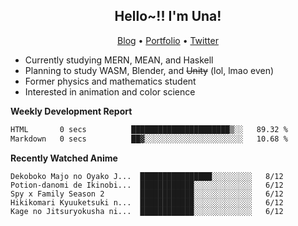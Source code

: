<h2 align="center">
  Hello~!! I'm Una!
</h2>

<p align="center">
  <a href="https://anarchy.website/">Blog</a> &bull;
  <a href="https://una-ada.github.io/">Portfolio</a> &bull;
  <a href="https://twitter.com/xn__z7x">Twitter</a>
</p>

- Currently studying MERN, MEAN, and Haskell
- Planning to study WASM, Blender, and ~~Unity~~ (lol, lmao even)
- Former physics and mathematics student
- Interested in animation and color science

**Weekly Development Report**

<!--START_SECTION:waka-->

```txt
HTML       0 secs          ██████████████████████▒░░   89.32 %
Markdown   0 secs          ██▓░░░░░░░░░░░░░░░░░░░░░░   10.68 %
```

<!--END_SECTION:waka-->

**Recently Watched Anime**

<!-- RECENT-ANIME:START -->

    Dekoboko Majo no Oyako J...  ████████████████░░░░░░░░░   8/12
    Potion-danomi de Ikinobi...  ████████████░░░░░░░░░░░░░   6/12
    Spy x Family Season 2        ████████████░░░░░░░░░░░░░   6/12
    Hikikomari Kyuuketsuki n...  ████████████░░░░░░░░░░░░░   6/12
    Kage no Jitsuryokusha ni...  ████████████░░░░░░░░░░░░░   6/12
<!-- RECENT-ANIME:END -->
